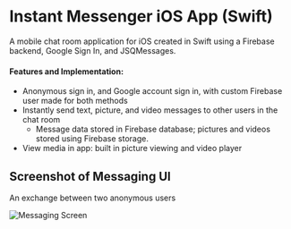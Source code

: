 # Instant Messenger iOS App (Swift)
A mobile chat room application for iOS created in Swift using a Firebase backend, Google Sign In, and JSQMessages.

#### Features and Implementation:
* Anonymous sign in, and Google account sign in, with custom Firebase user made for both methods
* Instantly send text, picture, and video messages to other users in the chat room
  * Message data stored in Firebase database; pictures and videos stored using Firebase storage.
* View media in app: built in picture viewing and video player

## Screenshot of Messaging UI

An exchange between two anonymous users

![Messaging Screen](https://cloud.githubusercontent.com/assets/8918712/26758398/c125f538-4891-11e7-9faa-5b7c49730d55.png)
